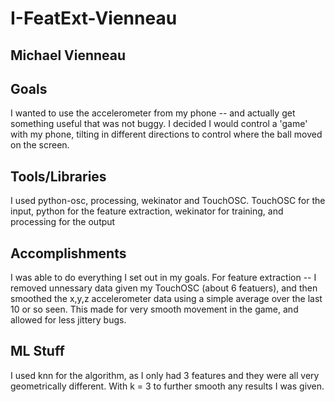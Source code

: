 # I-FeatExt-Vienneau

## Michael Vienneau

## Goals
I wanted to use the accelerometer from my phone -- and actually get something useful that was not buggy. I decided I would control a 'game' with my phone, tilting in different directions to control where the ball moved on the screen.

## Tools/Libraries
I used python-osc, processing, wekinator and TouchOSC. TouchOSC for the input, python for the feature extraction, wekinator for training, and processing for the output

## Accomplishments
I was able to do everything I set out in my goals. For feature extraction -- I removed unnessary data given my TouchOSC (about 6 featuers), and then smoothed the x,y,z accelerometer data using a simple average over the last 10 or so seen. This made for very smooth movement in the game, and allowed for less jittery bugs. 

## ML Stuff
I used knn for the algorithm, as I only had 3 features and they were all very geometrically different. With k = 3 to further smooth any results I was given. 
